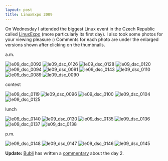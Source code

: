 ```yaml
---
layout: post
title: LinuxExpo 2009
---
```


On Wednesday I attended the biggest Linux event in the Czech Republic called [LinuxExpo](http://linuxexpo.cz/) (more particularly its first day). I also took some photos for your viewing pleasure :) Comments for each photo are under the enlarged versions shown after clicking on the thumbnails.

a.m.

![le09_dsc_0092](/assets/le09_dsc_0092.jpg)
![le09_dsc_0126](/assets/le09_dsc_0126.jpg)
![le09_dsc_0128](/assets/le09_dsc_0128.jpg)
![le09_dsc_0120](/assets/le09_dsc_0120.jpg)
![le09_dsc_0094](/assets/le09_dsc_0094.jpg)
![le09_dsc_0091](/assets/le09_dsc_0091.jpg)
![le09_dsc_0143](/assets/le09_dsc_0143.jpg)
![le09_dsc_0110](/assets/le09_dsc_0110.jpg)
![le09_dsc_0089](/assets/le09_dsc_0089.jpg)
![le09_dsc_0090](/assets/le09_dsc_0090.jpg)

contest

![le09_dsc_0119](/assets/le09_dsc_0119.jpg)
![le09_dsc_0096](/assets/le09_dsc_0096.jpg)
![le09_dsc_0100](/assets/le09_dsc_0100.jpg)
![le09_dsc_0104](/assets/le09_dsc_0104.jpg)
![le09_dsc_0125](/assets/le09_dsc_0125.jpg)

lunch

![le09_dsc_0140](/assets/le09_dsc_0140.jpg)
![le09_dsc_0130](/assets/le09_dsc_0130.jpg)
![le09_dsc_0135](/assets/le09_dsc_0135.jpg)
![le09_dsc_0136](/assets/le09_dsc_0136.jpg)
![le09_dsc_0137](/assets/le09_dsc_0137.jpg)
![le09_dsc_0138](/assets/le09_dsc_0138.jpg)

p.m.

![le09_dsc_0148](/assets/le09_dsc_0148.jpg)
![le09_dsc_0147](/assets/le09_dsc_0147.jpg)
![le09_dsc_0146](/assets/le09_dsc_0146.jpg)
![le09_dsc_0145](/assets/le09_dsc_0145.jpg)

**Update:** [Bubli](http://hedgehogpainter.livejournal.com/) has written a [commentary](http://hedgehogpainter.livejournal.com/6380.html) about the day 2.
